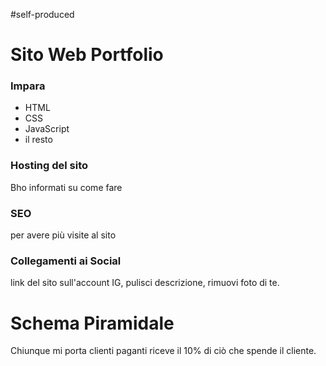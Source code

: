#self-produced 
# Sito Web Portfolio
### Impara
- HTML
- CSS
- JavaScript
- il resto
### Hosting del sito
Bho informati su come fare
### SEO
per avere più visite al sito
### Collegamenti ai Social
link del sito sull'account IG, pulisci descrizione, rimuovi foto di te.
# Schema Piramidale
Chiunque mi porta clienti paganti riceve il 10% di ciò che spende il cliente.